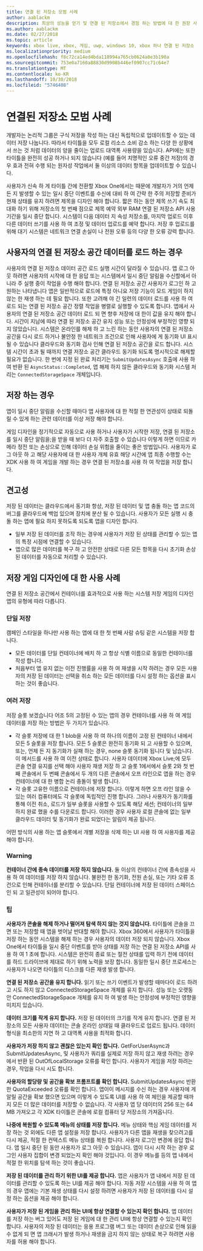 ```yaml
---
title: 연결 된 저장소 모범 사례
author: aablackm
description: 최상의 성능을 얻기 및 연결 된 저장소에서 경험 하는 방법에 대 한 권장 사항
ms.author: aablackm
ms.date: 02/27/2018
ms.topic: article
keywords: xbox live, xbox, 게임, uwp, windows 10, xbox 하나 연결 된 저장소
ms.localizationpriority: medium
ms.openlocfilehash: f8c72ca14ed4bda118994a765cb0624a0e3b190a
ms.sourcegitcommit: 753e0a7160a88830d9908b446ef0907cc71c64e7
ms.translationtype: MT
ms.contentlocale: ko-KR
ms.lasthandoff: 10/30/2018
ms.locfileid: "5746408"
---
```

# <a name="connected-storage-best-practices"></a>연결된 저장소 모범 사례

개발자는 논리적 그룹은 구식 저장을 작성 하는 대신 독립적으로 업데이트할 수 있는 데이터 저장 나눕니다. 따라서 타이틀을 모두 로컬 리소스 소비 감소 하는 다양 한 상황에서 쓰는 것 처럼 데이터의 양을 줄이는 업로드 대역폭 사용량을 있습니다. API에는 또한 타이틀을 완전히 성공 하거나 되지 않습니다 (예를 들어 치명적인 오류 중간 저장)의 경우 효과 전혀 수행 되는 원자성 작업에서 둘 이상의 데이터 항목을 업데이트할 수 있습니다.

사용자가 신속 하 게 타이틀 간에 전환할 Xbox One에서는 때문에 개발자가 거의 언제 든 지 발생할 수 있는 일시 중단 이벤트를 수신에 대비 하 여 간략 한 주의 저장할 준비가 현재 상태를 유지 하려면 제목을 디자인 해야 합니다. 짧은 하는 동안 제목 쓰기 속도 최대화 하기 위해 저장소의 첫 번째 점으로 제목 예약 외부 RAM 연결 된 저장소 API 사용 기간을 일시 중단 합니다. 시스템이 다음 데이터 지 속성 저장소를, 마지막 업로드 이후 다른 데이터 쓰기를 사용 하 여 조정 및 데이터 업로드를 예약 합니다. 저장 후 업로드를 위해 대기 시스템은 네트워크 연결 손실이 나 전원 오류 등의 다양 한 오류 강력 합니다.

## <a name="when-to-load-a-users-connected-storage-space-data"></a>사용자의 연결 된 저장소 공간 데이터를 로드 하는 경우

사용자의 연결 된 저장소 데이터 공간 로드 실행 시간이 달라질 수 있습니다. 앱 로그 아웃 하려면 사용자의 시작에 대 한 응답 또는 시스템에서 일시 중단 알림을 수신할에서 아니라 주 실행 중이 작업을 수행 해야 합니다.
연결 된 저장소 공간 사용자가 로그인 하 고 원하는 나타냅니다 앱은 일반적으로 로드에 특정 아니요 저장 기능이 모드 게임이 하지 않는 한 재생 하는 데 필요 합니다. 또한 고려해 야 긴 일련의 데이터 로드를 사용 하 여 로드 되는 연결 된 저장소 공간 정렬 작업을 병렬로 실행할 수 있도록 합니다.
앱에서 사용자의 연결 된 저장소 공간 데이터 로드 되 면 향후 저장에 대 한이 값을 유지 해야 합니다. 시간이 지남에 따라 연결 된 저장소 공간 유지 성능 또는 안정성에 부정적인 영향 되지 않았습니다. 시스템은 온라인를 해제 하 고 느린 하는 동안 사용자의 연결 된 저장소 공간을 다시 로드 하거나 불안정 한 네트워크 조건으로 인해 사용자에 게 동기화 UI 표시 될 수 있습니다 클라우드와 동기화 검사 인해 연결 된 저장소 공간을 로드 합니다. 시스템 시간이 초과 될 때까지 연결 저장소 공간 클라우드 동기화 되도록 명시적으로 해제할 필요가 없습니다. 한 번에 지정 된 완료 처리기는 `SubmitUpdatesAsync` 호출에 사용 하 여 반환 된 `AsyncStatus::Completed`, 앱 해제 하지 않든 클라우드와 동기화 시스템 처리는 `ConnectedStorageSpace` 개체입니다.

## <a name="when-to-save"></a>저장 하는 경우

앱이 일시 중단 알림을 수신할 때마다 앱 사용자에 대 한 적절 한 연관성이 상태로 되돌릴 수 있게 하는 관련 데이터를 이상 저장 해야 합니다.

게임 디자인을 정기적으로 자동으로 사용 하거나 사용자가 시작한 저장, 연결 된 저장소를 일시 중단 알림을;을 받을 때 보다 더 자주 호출할 수 있습니다 이렇게 하면 이므로 카메라 정전 또는 손상으로 인해 데이터 손실 위험을 줄이는 좋은 방법입니다.
사용자가 로그 아웃 하 고 해당 사용자에 대 한 사용자 개체 유효 해당 시간에 앱 최종 수행할 수는 XDK 사용 하 여 게임을 개발 하는 경우 연결 된 저장소를 사용 하 여 작업을 저장 합니다.

## <a name="robustness"></a>견고성

저장 된 데이터는 클라우드에서 동기화 항상, 저장 된 데이터 및 앱 충돌 하는 앱 코드의 버그를 클라우드에 백업 있으며 장치에 분산 될 수 있습니다. 사용자가 모든 실행 시 충돌 하는 앱에 필요 하지 못하도록 되도록 앱을 디자인 합니다.

-   일부 저장 된 데이터를 조작 하는 경우에 사용자가 저장 된 상태를 관리할 수 있는 앱의 특정 시점에 연결할 수 있습니다.
-   앱으로 많은 데이터를 복구 하 고 안전한 상태로 다른 모든 항목을 다시 초기화 손상 된 데이터를 자동으로 처리할 수 있습니다.

## <a name="use-cases-for-save-game-designs"></a>저장 게임 디자인에 대 한 사용 사례

연결 된 저장소 공간에서 컨테이너를 효과적으로 사용 하는 시스템 저장 게임의 디자인 앱의 유형에 따라 다릅니다.

### <a name="single-save"></a>단일 저장

캠페인 스타일을 하나만 사용 하는 앱에 대 한 첫 번째 사람 슈팅 같은 시스템을 저장 합니다.

-   모든 데이터를 단일 컨테이너에 배치 하 고 항상 식별 이름으로 동일한 컨테이너를 작성 합니다.
-   처음부터 앱 유지 없는 이전 진행률을 사용 하 여 재생을 시작 하려는 경우 모든 사용자의 저장 된 데이터는 선택을 취소 하는 모든 데이터를 다시 설정 하는 옵션을 표시 하는 것이 좋습니다.

### <a name="multiple-saves"></a>여러 저장

저장 슬롯 보겠습니다 어조 5의 고정된 수 있는 앱의 경우 컨테이너를 사용 하 여 게임 데이터를 저장 하는 방법은 두 가지가 있습니다.

-   각 슬롯 저장에 대 한 1 blob을 사용 하 여 하나의 이름이 고정 된 컨테이너 내에서 모든 5 슬롯을 저장 합니다. 모든 5 슬롯은 완전히 동기화 되 고 사용할 수 있으며, 또는, 언제 든 지 동기화가 실패 하는 경우, none 슬롯 동기화 됩니다 및 남습니다.이 메서드를 사용 하 여 이전 상태로 합니다. 사용자 데이터에 Xbox Live;에 모두 콘솔 연결 유지를 선택 해야 사용자 재생 저장 하 고 슬롯 1에서에서 슬롯 2와 첫 번째 콘솔에서 두 번째 콘솔에서 두 개의 다른 콘솔에서 오프 라인으로 앱을 하는 경우 컨테이너에 대 한 병합 논리 충돌이 발생 합니다.
-   각 슬롯 고유한 이름으로 컨테이너에 저장 합니다. 이렇게 하면 오프 라인 않을 수 있는 여러 컴퓨터에도 각 슬롯에 독립적인 진행 합니다. 그러나 사용자가 동기화를 통해 이전 취소, 로드가 일부 슬롯을 사용할 수 있도록 해당 세션; 컨테이너의 일부 하지 완료 했을 수를 다운로드 합니다. 이러한 경우 사용자 로컬 콘솔에 없는 일부 클라우드 데이터 및 동기화가 완료 되었다는 알림이 제공 됩니다.

어떤 방식의 사용 하는 앱 슬롯에서 개별 저장을 삭제 하는 UI 사용 하 여 사용자를 제공 해야 합니다.

### <a name="warning"></a>Warning

**컨테이너 간에 종속 데이터를 저장 하지 않습니다.** 둘 이상의 컨테이너 간에 종속성을 사용 하 여 데이터를 저장 하지 않습니다. 불완전 한 동기화, 전원 손실, 또는 기타 오류 조건으로 인해 컨테이너를 분리할 수 있습니다. 단일 컨테이너에 저장 된 데이터 스페이스인 되 고 일관성이 되어야 합니다.

### <a name="tips"></a>팁

**사용자가 콘솔을 해제 하거나 떨어져 탐색 하지 않는 것지 않습니다.** 타이틀에 콘솔을 끄면 또는 저장할 때 앱을 벗어날 반대할 해야 합니다. Xbox 360에서 사용자가 타이틀을 저장 하는 동안 시스템을 해제 하는 경우 사용자의 데이터 저장 되지 않습니다. Xbox One에서 타이틀을 일시 중단 이벤트를 받아 상태를 저장 하는 연결 된 저장소 API를 사용 하 여 1 초에 합니다. 시스템은 완전히 종료 또는 절전 상태를 입력 하기 전에 데이터를 하드 드라이브에 제대로 하기 위해 노력을 보장 합니다. 동일한 일시 중단 프로세스는 사용자가 나오면 타이틀의 디스크를 다른 재생 발생 합니다.

**연결 된 저장소 공간을 유지 합니다.** 읽기 또는 쓰기 이벤트가 발생할 때마다이 로드 하려고 시도 하지 않고 ConnectedStorageSpace 개체를 유지 합니다. 성능 또는 오랫동안 ConnectedStorageSpace 개체를 유지 하 여 발생 하는 안정성에 부정적인 영향을 미치지 있습니다.

**데이터 크기를 작게 유지 합니다.** 저장 된 데이터의 크기를 작게 유지 합니다. 연결 된 저장소의 모든 사용자 데이터는 콘솔 온라인 상태일 때 클라우드로 업로드 됩니다. 데이터 형식을 최소한의 지연 하 고 대역폭 사용을 최적화 합니다.

**사용자가 저장 하지 않고 괜찮은 있는지 확인 합니다.** GetForUserAsync과 SubmitUpdatesAsync, 및 사용자가 쿼리를 실제로 저장 하지 않고 재생 하려는 경우에서 반환 된 OutOfLocalStorage 오류를 확인 합니다. 사용자가 게임을 저장 하려는 경우, 작업을 다시 시도 합니다.

**사용자의 할당량 및 공간을 확보 프롬프트를 확인 합니다.** SubmitUpdatesAsync 반환한 QuotaExceeded 오류를 확인 합니다. 앱이이 메시지를 수신 하는 경우 사용자에 게 알릴 공간을 확보 했으면 있으며 이렇게 수 있도록 UI를 사용 하 여 체인을 제공할 때까지 모든 더 많은 데이터를 저장할 수 없습니다. 각 사용자 앱 당 데이터의 256 또는 64 MB 가져오고 각 XDK 타이틀은 콘솔에 로컬 컴퓨터 당 저장소의 가져옵니다.

**나중에 복원할 수 있도록 메뉴의 상태를 저장 합니다.** 메뉴 상태와 핵심 게임 데이터를 저장 하는 것 외에도 다른 앱 설정을 저장 합니다. 사용자가 다른 앱을 재생을 찾으려고를 다시 제공, 적절 한 컨텍스트 메뉴 상태를 복원 합니다.
사용자 로그인 변경에 응답 합니다. 앱 일시 중단 된 동안 사용자가 로그 아웃 수 있습니다. 앱이 다시 시작 하는 경우 로그인 사용자 집합이 변경 되었는지 확인 해야 것입니다. 이 경우 메뉴를 등의 앱 내에서 적절 한 위치를 탐색 하는 것이 좋습니다.

**저장 된 데이터를 관리 하기 위한 UI를 제공 합니다.** 앱은 사용자가 앱 내에서 저장 된 데이터를 관리할 수 있도록 하는 UI를 제공 해야 합니다. 자동 저장 시스템을 사용 하 여 앱의 경우 앱에는 기본 재생 상태를 다시 설정 하려면 사용자가 저장 된 데이터를 다시 설정 하는 옵션을 제공 해야 합니다.

**사용자가 저장 된 게임을 관리 하는 UI에 항상 연결할 수 있는지 확인 합니다.** 앱 데이터를 저장 하는 버그 있어도 저장 된 게임에 대 한 관리 UI에 항상 연결할 수 있는지 확인 합니다. 사용자의 저장 된 데이터는 응용 프로그램 버그 또는 데이터 손상으로 인해 읽을 수 없게 되 면 앱 크래시가 발생 하거나 재생을 금지 하지 않는 상태로 복구 하려면 사용자를 허용 해야 합니다.